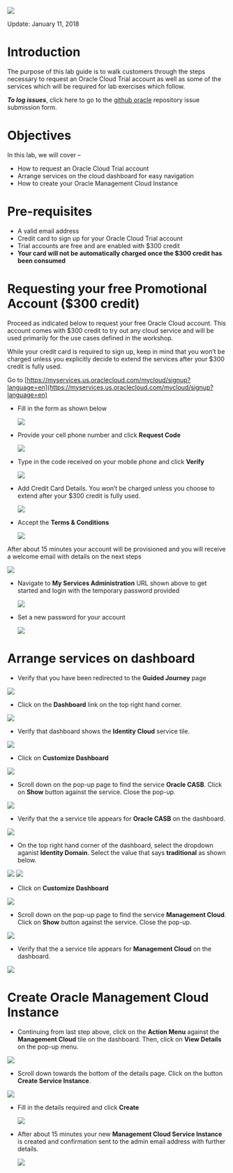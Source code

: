 ![](images/pre-req/header.png) 

Update: January 11, 2018

# Introduction

The purpose of this lab guide is to walk customers through the steps necessary to request an Oracle Cloud Trial account as well as some of the services which will be required for lab exercises which follow.

***To log issues***, click here to go to the [github oracle](https://github.com/csdoracle/Cloud-Security-Day/issues/new) repository issue submission form.

# Objectives

In this lab, we will cover –

- How to request an Oracle Cloud Trial account
- Arrange services on the cloud dashboard for easy navigation
- How to create your Oracle Management Cloud Instance


# Pre-requisites

- A valid email address
- Credit card to sign up for your Oracle Cloud Trial account
 - Trial accounts are free and are enabled with $300 credit
 - **Your card will not be automatically charged once the $300 credit has been consumed**

# Requesting your free  Promotional Account ($300 credit)

Proceed as indicated below to request your free Oracle Cloud account. This account comes with $300 credit to try out any cloud service and will be used primarily for the use cases defined in the workshop. 

While your credit card is required to sign up, keep in mind that you won’t be charged unless you explicitly decide to extend the services after your $300 credit is fully used. 

Go to [https://myservices.us.oraclecloud.com/mycloud/signup?language=en](https://myservices.us.oraclecloud.com/mycloud/signup?language=en)

- Fill in the form as shown below

	![](images/pre-req/pre-001.png)

- Provide your cell phone number and click **Request Code**

	![](images/pre-req/pre-002.png)

- Type in the code received on your mobile phone and click **Verify**

	![](images/pre-req/pre-003.png)

- Add Credit Card Details. You won’t be charged unless you choose to extend after your $300 credit is fully used.

	![](images/pre-req/pre-004.png)

- Accept the **Terms & Conditions**

	![](images/pre-req/pre-005.png)

After about 15 minutes your account will be provisioned and you will receive a welcome email with details on the next steps

![](images/pre-req/pre-006.png)

- Navigate to **My Services Administration** URL shown above to get started and login with the temporary password provided

	![](images/pre-req/pre-007.png)

- Set a new password for your account

	![](images/pre-req/pre-008.png)
	
# Arrange services on dashboard

- Verify that you have been redirected to the **Guided Journey** page

![](images/pre-req/pre-008-1.png)

- Click on the **Dashboard** link on the top right hand corner.

![](images/pre-req/pre-008-2.png)

- Verify that dashboard shows the **Identity Cloud** service tile.

![](images/pre-req/pre-008-3.png)

- Click on **Customize Dashboard**

![](images/pre-req/pre-008-4.png)

- Scroll down on the pop-up page to find the service **Oracle CASB**. Click on  **Show** button against the service. Close the pop-up.

![](images/pre-req/pre-008-5.png)

- Verify that the a service tile appears for **Oracle CASB** on the dashboard.

![](images/pre-req/pre-008-6.png)

- On the top right hand corner of the dashboard, select the dropdown aganist **Identity Domain**. Select the value that says **traditional** as shown below.

![](images/pre-req/pre-008-7.png)
![](images/pre-req/pre-008-8.png)

- Click on **Customize Dashboard**

![](images/pre-req/pre-008-9.png)

- Scroll down on the pop-up page to find the service **Management Cloud**. Click on  **Show** button against the service. Close the pop-up.

![](images/pre-req/pre-008-10.png)

- Verify that the a service tile appears for **Management Cloud** on the dashboard.

![](images/pre-req/pre-008-11.png)

# Create Oracle Management Cloud Instance

- Continuing from last step above, click on the **Action Menu** against the **Management Cloud** tile on the dashboard. Then, click on **View Details** on the pop-up menu.

![](images/pre-req/pre-008-12.png)

- Scroll down towards the bottom of the details page. Click on the button **Create Service Instance**.

![](images/pre-req/pre-008-13.png)

- Fill in the details required and click **Create**

	![](images/pre-req/pre-011.png)

- After about 15 minutes your new **Management Cloud Service Instance** is created and confirmation sent to the admin email address with further details.

	![](images/pre-req/pre-012.png)
